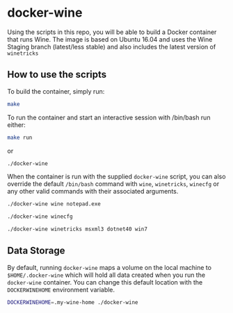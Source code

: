 docker-wine
===========

Using the scripts in this repo, you will be able to build a Docker container 
that runs Wine.  The image is based on Ubuntu 16.04 and uses the Wine Staging 
branch (latest/less stable) and also includes the latest version of `winetricks`

How to use the scripts
----------------------
To build the container, simply run:
```bash
make
```

To run the container and start an interactive session with /bin/bash run either:
```bash
make run
```
or
```bash
./docker-wine
```
When the container is run with the supplied `docker-wine` script, you can also 
override the default `/bin/bash` command with `wine`, `winetricks`, `winecfg` 
or any other valid commands with their associated arguments.
```bash
./docker-wine wine notepad.exe
```
```bash
./docker-wine winecfg
```
```bash
./docker-wine winetricks msxml3 dotnet40 win7
```

Data Storage
------------
By default, running `docker-wine` maps a volume on the local machine to 
`$HOME/.docker-wine` which will hold all data created when you run the 
`docker-wine` container.  You can change this default location with  the 
`DOCKERWINEHOME` environment variable.
```bash
DOCKERWINEHOME=.my-wine-home ./docker-wine
```